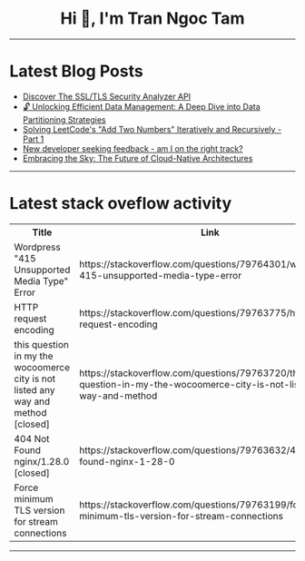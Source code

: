 <h1 align="center">Hi 👋, I'm Tran Ngoc Tam</h1>

---

# Latest Blog Posts 
<!-- BLOG-POST-LIST:START -->
- [Discover The SSL/TLS Security Analyzer API](https://dev.to/dakidarts/discover-the-ssltls-security-analyzer-api-58jc)
- [🔓 Unlocking Efficient Data Management: A Deep Dive into Data Partitioning Strategies](https://dev.to/sabaristacksurge/unlocking-efficient-data-management-a-deep-dive-into-data-partitioning-strategies-2d21)
- [Solving LeetCode&#39;s &quot;Add Two Numbers&quot; Iteratively and Recursively - Part 1](https://dev.to/h_mjabedomurrifat_2b/solving-leetcodes-add-two-numbers-iteratively-and-recursively-part-1-41j5)
- [New developer seeking feedback - am I on the right track?](https://dev.to/justkelu/new-developer-seeking-feedback-am-i-on-the-right-track-2mm7)
- [Embracing the Sky: The Future of Cloud-Native Architectures](https://dev.to/sabaristacksurge/embracing-the-sky-the-future-of-cloud-native-architectures-488o)
<!-- BLOG-POST-LIST:END -->

---

# Latest stack oveflow activity
<table>
  <tr><th>Title</th><th>Link</th></tr>
  <!-- STACKOVERFLOW:START --><tr><td>Wordpress &quot;415 Unsupported Media Type&quot; Error</td><td>https://stackoverflow.com/questions/79764301/wordpress-415-unsupported-media-type-error</td></tr><tr><td>HTTP request encoding</td><td>https://stackoverflow.com/questions/79763775/http-request-encoding</td></tr><tr><td>this question in my the wocoomerce city is not listed any way and method [closed]</td><td>https://stackoverflow.com/questions/79763720/this-question-in-my-the-wocoomerce-city-is-not-listed-any-way-and-method</td></tr><tr><td>404 Not Found nginx/1.28.0 [closed]</td><td>https://stackoverflow.com/questions/79763632/404-not-found-nginx-1-28-0</td></tr><tr><td>Force minimum TLS version for stream connections</td><td>https://stackoverflow.com/questions/79763199/force-minimum-tls-version-for-stream-connections</td></tr><!-- STACKOVERFLOW:END -->
</table>

---


